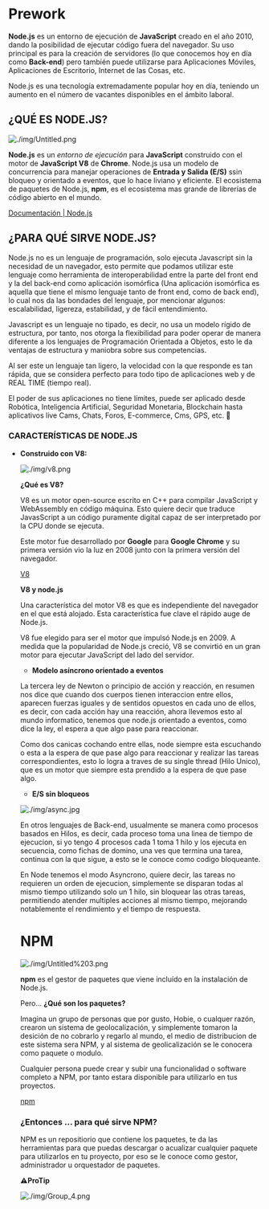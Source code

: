 # Prework

**Node.js** es un entorno de ejecución de **JavaScript** creado en el año 2010, dando la posibilidad de ejecutar código fuera del navegador. Su uso principal es para la creación de servidores (lo que conocemos hoy en día como **Back-end**) pero también puede utilizarse para Aplicaciones Móviles, Aplicaciones de Escritorio, Internet de las Cosas, etc.

Node.js es una tecnología extremadamente popular hoy en día, teniendo un aumento en el número de vacantes disponibles en el ámbito laboral.

## **¿QUÉ ES NODE.JS?**

![./img/Untitled.png](./img/Untitled.png)

**Node.js** es un *entorno de ejecución* para **JavaScript** construido con el motor de **JavaScript V8** de **Chrome**. Node.js usa un modelo de concurrencia para manejar operaciones de **Entrada y Salida (E/S)** ssin bloqueo y orientado a eventos, que lo hace liviano y eficiente. El ecosistema de paquetes de Node.js, **npm**, es el ecosistema mas grande de librerías de código abierto en el mundo.

[Documentación | Node.js](https://nodejs.org/es/docs/)


## **¿PARA QUÉ SIRVE NODE.JS?**

Node.js no es un lenguaje de programación, solo ejecuta Javascript sin la necesidad de un navegador, esto permite que podamos utilizar este lenguaje como herramienta de interoperabilidad entre la parte del front end y la del back-end como aplicación isomórfica (Una aplicación isomórfica es aquella que tiene el mismo lenguaje tanto de front end, como de back end), lo cual nos da las bondades del lenguaje, por mencionar algunos:  escalabilidad, ligereza, estabilidad, y de fácil entendimiento.   

Javascript es un lenguaje no tipado, es decir, no usa un modelo rígido de estructura, por tanto, nos otorga la flexibilidad para poder operar de manera diferente a los lenguajes de Programación Orientada a Objetos, esto le da ventajas de estructura y maniobra sobre sus competencias.   

Al ser este un lenguaje tan ligero, la velocidad con la que responde es tan rápida, que se considera perfecto para todo tipo de aplicaciones web y de REAL TIME (tiempo real).   

El poder de sus aplicaciones no tiene límites, puede ser aplicado desde Robótica, Inteligencia Artificial, Seguridad Monetaria, Blockchain hasta aplicativos live Cams, Chats, Foros, E-commerce, Cms, GPS, etc. 💪   


### CARACTERÍSTICAS DE NODE.JS

- **Construido con V8:**

    ![./img/v8.png](./img/v8.png)

    **¿Qué es V8?**

    V8 es un motor open-source escrito en C++ para compilar JavaScript y WebAssembly en código máquina. Esto quiere decir que traduce JavasScript a un código puramente digital capaz de ser interpretado por la CPU donde se ejecuta.

    Este motor fue desarrollado por **Google** para **Google Chrome** y su primera versión vio la luz en 2008 junto con la primera versión del navegador.



    [V8](https://v8.dev)

    **V8 y node.js**

    Una característica del motor V8 es que es independiente del navegador en el que está alojado. Esta característica fue clave el rápido auge de Node.js.

    V8 fue elegido para ser el motor que impulsó Node.js en 2009. A medida que la popularidad de Node.js creció, V8 se convirtió en un gran motor para ejecutar JavaScript del lado del servidor.



    - **Modelo asíncrono orientado a eventos**

    La tercera ley de Newton o principio de acción y reacción, en resumen nos dice que cuando dos cuerpos tienen interaccion entre ellos, aparecen fuerzas iguales y de sentidos opuestos en cada uno de ellos, es decir, con cada acción hay una reacción, ahora llevemos esto al mundo informatico, tenemos que node.js orientado a eventos, como dice la ley, el espera a que algo pase para reaccionar.

    Como dos canicas cochando entre ellas, node siempre esta escuchando o esta a la espera de que pase algo para reaccionar y realizar las tareas correspondientes, esto lo logra a traves de su single thread (Hilo Unico), que es un motor que siempre esta prendido a la espera de que pase algo. 


    - **E/S sin bloqueos**

  ![./img/async.jpg](./img/async.jpg)

    En otros lenguajes de Back-end, usualmente se manera como procesos basados en Hilos, es decir, cada proceso toma una linea de tiempo de ejecucion, si yo tengo 4 procesos cada 1 toma 1 hilo y los ejecuta en secuencia, como fichas de domino, una ves que termina una tarea, continua con la que sigue, a esto se le conoce como codigo bloqueante.

    En Node tenemos el modo Asyncrono, quiere decir, las tareas no requieren un orden de ejecucion, simplemente se disparan todas al mismo tiempo utilizando solo un 1 hilo, sin bloquear las otras tareas, permitiendo atender multiples acciones al mismo tiempo, mejorando notablemente el rendimiento y el tiempo de respuesta. 




    # NPM

    ![./img/Untitled%203.png](./img/Untitled%203.png)

    **npm** es el gestor de paquetes que viene incluído en la instalación de Node.js.

    Pero… **¿Qué son los paquetes?**   

    Imagina un grupo de personas que por gusto, Hobie, o cualquer razón, crearon un sistema de geolocalización, y simplemente tomaron la desición de no cobrarlo y regarlo al mundo, el medio de distribucion de este sistema sera NPM, y al sistema de geolicalización se le conocera como paquete o modulo.

    Cualquier persona puede crear y subir una funcionalidad o software completo a NPM, por tanto estara disponible para utilizarlo en tus proyectos.
    

    [npm](https://www.npmjs.com)

    ### ¿Entonces ... para qué sirve NPM?

    NPM es un repositiorio que contiene los paquetes, te da las herramientas para que puedas descargar o acualizar cualquier paquete para utilizarlos en tu proyecto, por eso se le conoce como gestor, administrador u orquestador de paquetes.


    ⚠️**ProTip**

    ![./img/Group_4.png](./img/Group_4.png)